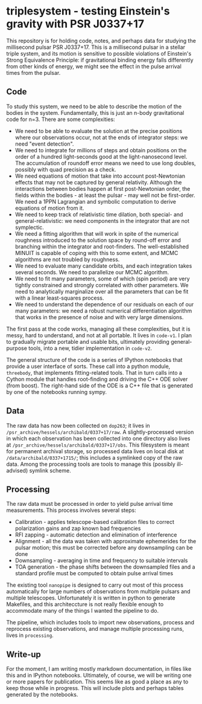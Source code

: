 # triplesystem - testing Einstein's gravity with PSR J0337+17

This repository is for holding code, notes, and perhaps data for studying the millisecond pulsar PSR J0337+17. This is a millisecond pulsar in a stellar triple system, and its motion is sensitive to possible violations of Einstein's Strong Equivalence Principle: if gravitational binding energy falls differently from other kinds of energy, we might see the effect in the pulse arrival times from the pulsar.

## Code

To study this system, we need to be able to describe the motion of the bodies in the system. Fundamentally, this is just an n-body gravitational code for n=3. There are some complexities:

* We need to be able to evaluate the solution at the precise positions where our observations occur, not at the ends of integrator steps: we need "event detection".
* We need to integrate for millions of steps and obtain positions on the order of a hundred light-seconds good at the light-nanosecond level. The accumulation of roundoff error means we need to use long doubles, possibly with quad precision as a check.
* We need equations of motion that take into account post-Newtonian effects that may not be captured by general relativity. Although the interactions between bodies happen at first post-Newtonian order, the fields within the bodies - at least the pulsar - may well not be first-order. We need a 1PPN Lagrangian and symbolic computation to derive equations of motion from it.
* We need to keep track of relativistic time dilation, both special- and general-relativistic: we need components in the integrator that are not symplectic.
* We need a fitting algorithm that will work in spite of the numerical roughness introduced to the solution space by round-off error and branching within the integrator and root-finders. The well-established MINUIT is capable of coping with this to some extent, and MCMC algorithms are not troubled by roughness.
* We need to evaluate many candidate orbits, and each integration takes several seconds. We need to parallelize our MCMC algorithm.
* We need to fit many parameters, some of which (spin period) are very tightly constrained and strongly correlated with other parameters. We need to analytically marginalize over all the parameters that can be fit with a linear least-squares process.
* We need to understand the dependence of our residuals on each of our many parameters: we need a robust numerical differentiation algorithm that works in the presence of noise and with very large dimensions.

The first pass at the code works, managing all these complexities, but it is messy, hard to understand, and not at all portable. It lives in `code-v1`. I plan to gradually migrate portable and usable bits, ultimately providing general-purpose tools, into a new, tidier implementation in `code-v2`.

The general structure of the code is a series of IPython notebooks that provide a user interface of sorts. These call into a python module, `threebody`, that implements fitting-related tools. That in turn calls into a Cython module that handles root-finding and driving the C++ ODE solver (from boost). The right-hand side of the ODE is a C++ file that is generated by one of the notebooks running sympy.

## Data

The raw data has now been collected on `dop263`; it lives in `/psr_archive/hessels/archibald/0337+17/raw`. A slightly-processed version in which each observation has been collected into one directory also lives at `/psr_archive/hessels/archibald/0337+17/obs`. This filesystem is meant for permanent archival storage, so processed data lives on local disk at `/data/archibald/0337+1715/`; this includes a symlinked copy of the raw data. Among the processing tools are tools to manage this (possibly ill-advised) symlink scheme.

## Processing

The raw data must be processed in order to yield pulse arrival time measurements. This process involves several steps:

* Calibration - applies telescope-based calibration files to correct polarization gains and zap known bad frequencies
* RFI zapping - automatic detection and elimination of interference
* Alignment - all the data was taken with approximate ephemerides for the pulsar motion; this must be corrected before any downsampling can be done
* Downsampling - averaging in time and frequency to suitable intervals
* TOA generation - the phase shifts between the downsampled files and a standard profile must be computed to obtain pulse arrival times

The existing tool `nanopipe` is designed to carry out most of this process automatically for large numbers of observations from multiple pulsars and multiple telescopes. Unfortunately it is written in python to generate Makefiles, and this architeccture is not really flexible enough to accommodate many of the things I wanted the pipeline to do. 

The pipeline, which includes tools to import new observations, process and reprocess existing observations, and manage multiple processing runs, lives in `processing`. 

## Write-up

For the moment, I am writing mostly markdown documentation, in files like this and in IPython notebooks. Ultimately, of course, we will be writing one or more papers for publication. This seems like as good a place as any to keep those while in progress. This will include plots and perhaps tables generated by the notebooks.


